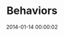 ---
layout:     post
title:      "Behaviors"
date:       2014-01-14 00:00:02
categories: Malaria
tags:       
  - studies
  - behaviors
pdf:        malaria-behaviors

data:       malaria-behaviors
---